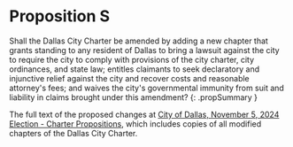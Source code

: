# Proposition S

Shall the Dallas City Charter be amended by adding a new chapter that grants standing to any resident of Dallas to bring a lawsuit against the city to require the city to comply with provisions of the city charter, city ordinances, and state law; entitles claimants to seek declaratory and injunctive relief against the city and recover costs and reasonable attorney's fees; and waives the city's governmental immunity from suit and liability in claims brought under this amendment? 
{: .propSummary }

The full text of the proposed changes at [City of Dallas, November 5, 2024 Election - Charter Propositions](PCL.pdf), which includes copies of all modified chapters of the Dallas City Charter.
